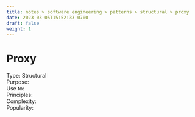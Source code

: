```yaml
---
title: notes > software engineering > patterns > structural > proxy
date: 2023-03-05T15:52:33-0700
draft: false
weight: 1
---
```

# Proxy
Type: Structural  
Purpose:  
Use to:  
Principles:  
Complexity:  
Popularity:  
